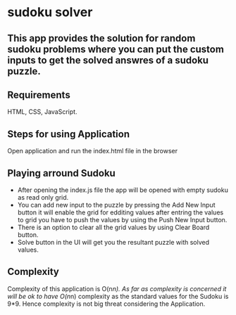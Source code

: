 # sudoku solver
This app provides the solution for random sudoku problems where you can put the custom inputs to get the solved answres of a sudoku puzzle. 
---

## Requirements 
HTML, CSS,  JavaScript.

## Steps for using Application
Open application and run the index.html file in the browser

## Playing arround Sudoku
  * After opening the index.js file the app will be opened with empty sudoku as read only grid.
  * You can add new input to the puzzle by pressing the Add New Input button it will enable the grid for edditing values after entring the values to grid you have to push the values by using the Push New Input button.
  * There is an option to clear all the grid values by using Clear Board button.
  * Solve button in the UI will get you the resultant puzzle with solved values.

## Complexity
Complexity of this application is O(n*n).
As far as complexity is concerned it will be ok to have O(n*n) complexity as the standard values for the Sudoku is 9*9. Hence complexity is not big threat considering the Application.
